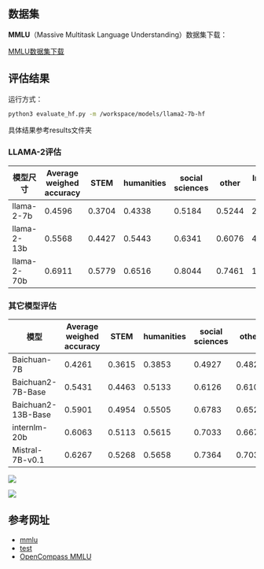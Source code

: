 ## 数据集

**MMLU**（Massive Multitask Language Understanding）数据集下载：

[MMLU数据集下载](https://people.eecs.berkeley.edu/~hendrycks/data.tar)

## 评估结果

运行方式：

```bash
python3 evaluate_hf.py -m /workspace/models/llama2-7b-hf
```
具体结果参考results文件夹

### LLAMA-2评估

| 模型尺寸        | Average weighed accuracy | STEM   | humanities | social sciences | other  | Inference Time(s) |
| ----------- | ------------------------ | ------ | ---------- | --------------- | ------ | ----------------- |
| llama-2-7b  | 0.4596                   | 0.3704 | 0.4338     | 0.5184          | 0.5244 | 2468.45           |
| llama-2-13b | 0.5568                   | 0.4427 | 0.5443     | 0.6341          | 0.6076 | 4123.48           |
| llama-2-70b | 0.6911                   | 0.5779 | 0.6516     | 0.8044          | 0.7461 | 14961.76          |

### 其它模型评估

| 模型                 | Average weighed accuracy | STEM   | humanities | social sciences | other  | Inference Time(s) |
| ------------------ | ------------------------ | ------ | ---------- | --------------- | ------ | ----------------- |
| Baichuan-7B        | 0.4261                   | 0.3615 | 0.3853     | 0.4927          | 0.4821 | 3620.22           |
| Baichuan2-7B-Base  | 0.5431                   | 0.4463 | 0.5133     | 0.6126          | 0.6104 | 3742.95           |
| Baichuan2-13B-Base | 0.5901                   | 0.4954 | 0.5505     | 0.6783          | 0.6521 | 3460.3            |
| internlm-20b       | 0.6063                   | 0.5113 | 0.5615     | 0.7033          | 0.6675 | 5709.98           |
| Mistral-7B-v0.1    | 0.6267                   | 0.5268 | 0.5658     | 0.7364          | 0.7039 | 2517.74           |


![](https://s2.loli.net/2023/10/18/3FJk2psOInuTAZ9.png)

![](https://s2.loli.net/2023/10/18/tjZrMLHk3cOmfVs.png)

## 参考网址

*   [mmlu](https://github.com/ollmer/mmlu)
*   [test](https://github.com/hendrycks/test)
*   [OpenCompass MMLU](https://opencompass.org.cn/dataset-detail/MMLU)
